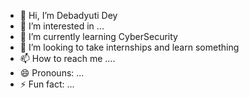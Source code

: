 - 👋 Hi, I’m Debadyuti Dey
- 👀 I’m interested in ...
- 🌱 I’m currently learning CyberSecurity 
- 💞️ I’m looking to take internships and learn something 
- 📫 How to reach me .... 
- 😄 Pronouns: ...
- ⚡ Fun fact: ...
